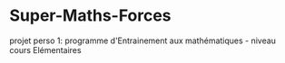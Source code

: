 # Super-Maths-Forces
projet perso 1: programme d'Entrainement aux mathématiques - niveau cours Elémentaires
